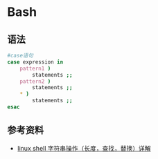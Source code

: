 # Bash



## 语法
```bash
#case语句
case expression in
    pattern1 )
        statements ;;
    pattern2 )
        statements ;;
    * )
        statements ;;
esac
```

## 参考资料
* [linux shell 字符串操作（长度，查找，替换）详解](http://www.cnblogs.com/chengmo/archive/2010/10/02/1841355.html)